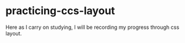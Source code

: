 # practicing-ccs-layout
Here as I carry on studying, I will  be recording my progress through css layout.
